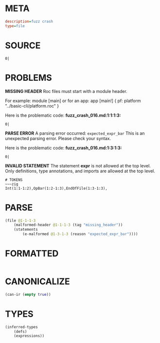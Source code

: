 # META
~~~ini
description=fuzz crash
type=file
~~~
# SOURCE
~~~roc
0|
~~~
# PROBLEMS
**MISSING HEADER**
Roc files must start with a module header.

For example:
        module [main]
or for an app:
        app [main!] { pf: platform "../basic-cli/platform.roc" }

Here is the problematic code:
**fuzz_crash_016.md:1:1:1:3:**
```roc
0|
```


**PARSE ERROR**
A parsing error occurred: `expected_expr_bar`
This is an unexpected parsing error. Please check your syntax.

Here is the problematic code:
**fuzz_crash_016.md:1:3:1:3:**
```roc
0|
```


**INVALID STATEMENT**
The statement **expr** is not allowed at the top level.
Only definitions, type annotations, and imports are allowed at the top level.


~~~
# TOKENS
~~~zig
Int(1:1-1:2),OpBar(1:2-1:3),EndOfFile(1:3-1:3),
~~~
# PARSE
~~~clojure
(file @1-1-1-3
	(malformed-header @1-1-1-3 (tag "missing_header"))
	(statements
		(e-malformed @1-3-1-3 (reason "expected_expr_bar"))))
~~~
# FORMATTED
~~~roc

~~~
# CANONICALIZE
~~~clojure
(can-ir (empty true))
~~~
# TYPES
~~~clojure
(inferred-types
	(defs)
	(expressions))
~~~